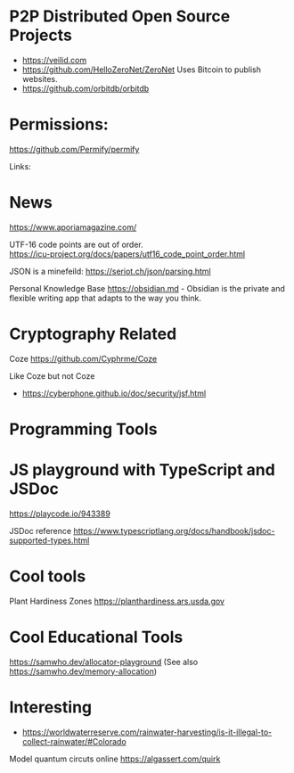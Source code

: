 




# P2P Distributed Open Source Projects 
 - https://veilid.com
 - https://github.com/HelloZeroNet/ZeroNet  Uses Bitcoin to publish websites. 
 - https://github.com/orbitdb/orbitdb


# Permissions:
https://github.com/Permify/permify


Links:

# News
https://www.aporiamagazine.com/





UTF-16 code points are out of order.  
https://icu-project.org/docs/papers/utf16_code_point_order.html

JSON is a minefeild:
https://seriot.ch/json/parsing.html




Personal Knowledge Base
https://obsidian.md - Obsidian is the private and flexible writing app that adapts to the way you think. 







# Cryptography Related

Coze
https://github.com/Cyphrme/Coze

Like Coze but not Coze
  - https://cyberphone.github.io/doc/security/jsf.html







# Programming Tools

# JS playground with TypeScript and JSDoc
https://playcode.io/943389

JSDoc reference
https://www.typescriptlang.org/docs/handbook/jsdoc-supported-types.html





# Cool tools 

Plant Hardiness Zones
https://planthardiness.ars.usda.gov

# Cool Educational Tools
https://samwho.dev/allocator-playground (See also https://samwho.dev/memory-allocation)


# Interesting
- https://worldwaterreserve.com/rainwater-harvesting/is-it-illegal-to-collect-rainwater/#Colorado



Model quantum circuts online
https://algassert.com/quirk


